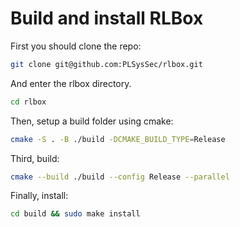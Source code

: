 # Build and install RLBox

First you should clone the repo:

```bash
git clone git@github.com:PLSysSec/rlbox.git
```
And enter the rlbox directory.

```bash
cd rlbox
```

Then, setup a build folder using cmake:

```bash
cmake -S . -B ./build -DCMAKE_BUILD_TYPE=Release
```

Third, build:

```bash
cmake --build ./build --config Release --parallel
```

Finally, install:

```bash
cd build && sudo make install
```
